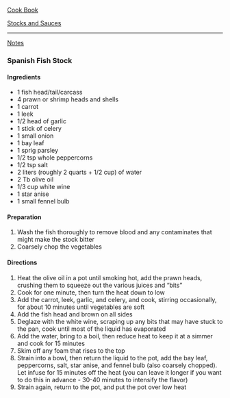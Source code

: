 [Cook Book]()  

[Stocks and Sauces]()  

-----  

[Notes]()  

### Spanish Fish Stock  

#### Ingredients  

* 1 fish head/tail/carcass    
* 4 prawn or shrimp heads and shells    
* 1 carrot  
* 1 leek  
* 1/2 head of garlic 
* 1 stick of celery  
* 1 small onion  
* 1 bay leaf  
* 1 sprig parsley  
* 1/2 tsp whole peppercorns  
* 1/2 tsp salt  
* 2 liters (roughly 2 quarts + 1/2 cup) of water  
* 2 Tb olive oil  
* 1/3 cup white wine  
* 1 star anise  
* 1 small fennel bulb    

#### Preparation   

1. Wash the fish thoroughly to remove blood and any contaminates that might make the stock bitter  
2. Coarsely chop the vegetables  

#### Directions  

1. Heat the olive oil in a pot until smoking hot, add the prawn heads, crushing them to squeeze out the various juices and “bits”  
2. Cook for one minute, then turn the heat down to low  
3. Add the carrot, leek, garlic, and celery, and cook, stirring occasionally, for about 10 minutes until vegetables are soft  
4. Add the fish head and brown on all sides  
5. Deglaze with the white wine, scraping up any bits that may have stuck to the pan, cook until most of the liquid has evaporated  
6. Add the water, bring to a boil, then reduce heat to keep it at a simmer and cook for 15 minutes   
7. Skim off any foam that rises to the top  
8. Strain into a bowl, then return the liquid to the pot, add the bay leaf, peppercorns, salt, star anise, and fennel bulb (also coarsely chopped). Let infuse for 15 minutes off the heat (you can leave it
longer if you want to do this in advance - 30-40 minutes to intensify the flavor)  
9. Strain again, return to the pot, and put the pot over low heat
